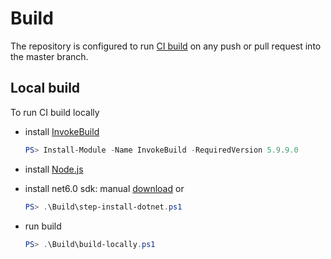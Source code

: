 # Build

The repository is configured to run [CI build](https://github.com/max-ieremenko/ThirdPartyLibraries/actions) on any push or pull request into the master branch.

## Local build

To run CI build locally

- install [InvokeBuild](https://www.powershellgallery.com/packages/InvokeBuild)

    ``` powershell
    PS> Install-Module -Name InvokeBuild -RequiredVersion 5.9.9.0
    ```

- install [Node.js](https://nodejs.org/en/download/)

- install net6.0 sdk: manual [download](https://dotnet.microsoft.com/download/dotnet/6.0) or

    ``` powershell
    PS> .\Build\step-install-dotnet.ps1
    ```

- run build

    ``` powershell
    PS> .\Build\build-locally.ps1
    ```

